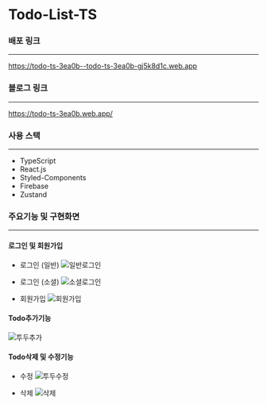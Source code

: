 # Todo-List-TS

### 배포 링크
----
https://todo-ts-3ea0b--todo-ts-3ea0b-gj5k8d1c.web.app

### 블로그 링크
----
https://todo-ts-3ea0b.web.app/

### 사용 스택
----
- TypeScript
- React.js
- Styled-Components
- Firebase
- Zustand

### 주요기능 및 구현화면
----
#### 로그인 및 회원가입 
- 로그인 (일반)
![일반로그인](https://user-images.githubusercontent.com/98681659/211206712-b6d1c7f3-dd7e-4a7e-ab9a-45d33272567b.gif)

- 로그인 (소셜)
![소셜로그인](https://user-images.githubusercontent.com/98681659/211206721-b42fdd3a-4a04-4313-8550-a492cbaed5f4.gif)

- 회원가입
![회원가입](https://user-images.githubusercontent.com/98681659/211206758-dda1c860-0b39-4d18-9752-8296d0f2a9b9.gif)


#### Todo추가기능
![투두추가](https://user-images.githubusercontent.com/98681659/211206665-cd43a16e-5c73-4a09-9ec8-6d3a66ed3802.gif)


#### Todo삭제 및 수정기능
- 수정
![투두수정](https://user-images.githubusercontent.com/98681659/211206689-d9df2468-2879-4df3-a124-43592e5fac3c.gif)

- 삭제
![삭제](https://user-images.githubusercontent.com/98681659/211206703-9d160dcf-ec27-40a5-9c53-eadf3426333f.gif)
